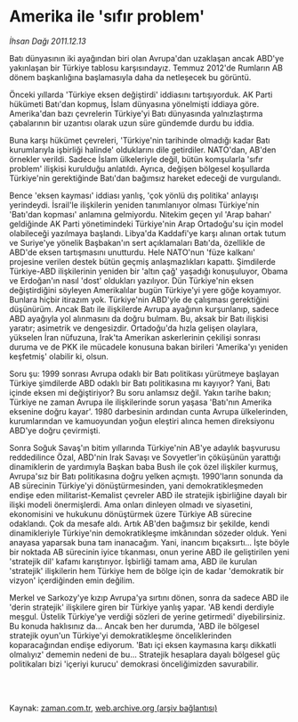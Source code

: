 # Amerika ile 'sıfır problem'

*İhsan Dağı 2011.12.13*

<td class="columnist-detail">
<p>Batı dünyasının iki ayağından biri olan Avrupa'dan uzaklaşan ancak ABD'ye yakınlaşan bir Türkiye tablosu karşısındayız. Temmuz 2012'de Rumların AB dönem başkanlığına başlamasıyla daha da netleşecek bu görüntü.</p>
<p>
<div id="haberMetinDiv">
<p>Önceki yıllarda 'Türkiye eksen değiştirdi' iddiasını tartışıyorduk. AK Parti hükümeti Batı'dan kopmuş, İslam dünyasına yönelmişti iddiaya göre. Amerika'dan bazı çevrelerin Türkiye'yi Batı dünyasında yalnızlaştırma çabalarının bir uzantısı olarak uzun süre gündemde durdu bu iddia.
<p>Buna karşı hükümet çevreleri, 'Türkiye'nin tarihinde olmadığı kadar Batı kurumlarıyla işbirliği halinde' olduklarını dile getirdiler. NATO'dan, AB'den örnekler verildi. Sadece İslam ülkeleriyle değil, bütün komşularla 'sıfır problem' ilişkisi kurulduğu anlatıldı. Ayrıca, değişen bölgesel koşullarda Türkiye'nin gerektiğinde Batı'dan bağımsız hareket edeceği de vurgulandı.
<p>Bence 'eksen kayması' iddiası yanlış, 'çok yönlü dış politika' anlayışı yerindeydi. İsrail'le ilişkilerin yeniden tanımlanıyor olması Türkiye'nin 'Batı'dan kopması' anlamına gelmiyordu. Nitekim geçen yıl 'Arap baharı' geldiğinde AK Parti yönetimindeki Türkiye'nin Arap Ortadoğu'su için model olabileceği yazılmaya başlandı. Libya'da Kaddafi'ye karşı alınan ortak tutum ve Suriye'ye yönelik Başbakan'ın sert açıklamaları Batı'da, özellikle de ABD'de eksen tartışmasını unutturdu. Hele NATO'nun 'füze kalkanı' projesine verilen destek bütün geçmiş anlaşmazlıkları kapattı. Şimdilerde Türkiye-ABD ilişkilerinin yeniden bir 'altın çağ' yaşadığı konuşuluyor, Obama ve Erdoğan'ın nasıl 'dost' oldukları yazılıyor. Dün Türkiye'nin eksen değiştirdiğini söyleyen Amerikalılar bugün Türkiye'yi yere göğe koyamıyor. Bunlara hiçbir itirazım yok. Türkiye'nin ABD'yle de çalışması gerektiğini düşünürüm. Ancak Batı ile ilişkilerde Avrupa ayağının kurşunlanıp, sadece ABD ayağıyla yol alınmasını da doğru bulmam. Bu, aksak bir Batı ilişkisi yaratır; asimetrik ve dengesizdir. Ortadoğu'da hızla gelişen olaylara, yükselen İran nüfuzuna, Irak'ta Amerikan askerlerinin çekilişi sonrası duruma ve de PKK ile mücadele konusuna bakan birileri 'Amerika'yı yeniden keşfetmiş' olabilir ki, olsun.
<p>Soru şu: 1999 sonrası Avrupa odaklı bir Batı politikası yürütmeye başlayan Türkiye şimdilerde ABD odaklı bir Batı politikasına mı kayıyor? Yani, Batı içinde eksen mi değiştiriyor? Bu soru anlamsız değil. Yakın tarihe bakın; Türkiye ne zaman Avrupa ile ilişkilerinde sorun yaşasa 'Batı'nın Amerika eksenine doğru kayar'. 1980 darbesinin ardından cunta Avrupa ülkelerinden, kurumlarından ve kamuoyundan yoğun eleştiri alınca hemen direksiyonu ABD'ye doğru çevirmişti.
<p>Sonra Soğuk Savaş'ın bitim yıllarında Türkiye'nin AB'ye adaylık başvurusu reddedilince Özal, ABD'nin Irak Savaşı ve Sovyetler'in çöküşünün yarattığı dinamiklerin de yardımıyla Başkan baba Bush ile çok özel ilişkiler kurmuş, Avrupa'sız bir Batı politikasına doğru yelken açmıştı. 1990'ların sonunda da AB sürecinin Türkiye'yi dönüştürmesinden, yani demokratikleşmeden endişe eden militarist-Kemalist çevreler ABD ile stratejik işbirliğine dayalı bir ilişki modeli önermişlerdi. Ama onları dinleyen olmadı ve siyasetini, ekonomisini ve hukukunu dönüştürmek üzere Türkiye AB sürecine odaklandı. Çok da mesafe aldı. Artık AB'den bağımsız bir şekilde, kendi dinamikleriyle Türkiye'nin demokratikleşme imkânından sözeder olduk. Yeni anayasa yaparsak buna tam inanacağım. Yani, inancım bıçaksırtı... İşte böyle bir noktada AB sürecinin iyice tıkanması, onun yerine ABD ile geliştirilen yeni 'stratejik dil' kafamı karıştırıyor. İşbirliği tamam ama, ABD ile kurulan 'stratejik' ilişkilerin hem Türkiye hem de bölge için de kadar 'demokratik bir vizyon' içerdiğinden emin değilim.
<p>Merkel ve Sarkozy'ye kızıp Avrupa'ya sırtını dönen, sonra da sadece ABD ile 'derin stratejik' ilişkilere giren bir Türkiye yanlış yapar. 'AB kendi derdiyle meşgul. Üstelik Türkiye'ye verdiği sözleri de yerine getirmedi' diyebilirsiniz. Bu konuda haklısınız da... Ancak ben her durumda, 'ABD ile bölgesel stratejik oyun'un Türkiye'yi demokratikleşme önceliklerinden koparacağından endişe ediyorum. 'Batı içi eksen kaymasına karşı dikkatli olmalıyız' dememin nedeni de bu... Stratejik hesaplara dayalı bölgesel güç politikaları bizi 'içeriyi kurucu' demokrasi önceliğimizden savurabilir. </p></p></p></p></p></p></div>
</p>


<p><br>
		 </br></p></td>

Kaynak: [zaman.com.tr](http://zaman.com.tr/yazar.do?yazino=1214026), [web.archive.org (arşiv bağlantısı)](http://web.archive.org/web/20120110054349/http://zaman.com.tr:80/yazar.do?yazino=1214026)
